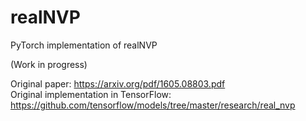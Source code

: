 # realNVP
PyTorch implementation of realNVP

(Work in progress)

Original paper: <https://arxiv.org/pdf/1605.08803.pdf>  
Original implementation in TensorFlow: <https://github.com/tensorflow/models/tree/master/research/real_nvp> 
